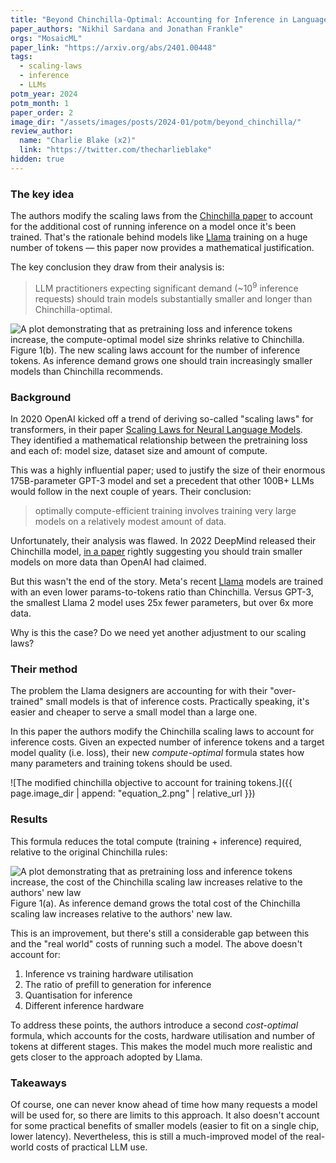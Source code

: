 ```yaml
---
title: "Beyond Chinchilla-Optimal: Accounting for Inference in Language Model Scaling Laws"
paper_authors: "Nikhil Sardana and Jonathan Frankle"
orgs: "MosaicML"
paper_link: "https://arxiv.org/abs/2401.00448"
tags:
  - scaling-laws
  - inference
  - LLMs
potm_year: 2024
potm_month: 1
paper_order: 2
image_dir: "/assets/images/posts/2024-01/potm/beyond_chinchilla/"
review_author:
  name: "Charlie Blake (x2)"
  link: "https://twitter.com/thecharlieblake"
hidden: true
---
```


### The key idea

The authors modify the scaling laws from the [Chinchilla paper](https://arxiv.org/abs/2203.15556) to account for the additional cost of running inference on a model once it's been trained. That's the rationale behind models like [Llama](https://arxiv.org/abs/2307.09288) training on a huge number of tokens — this paper now provides a mathematical justification.

The key conclusion they draw from their analysis is:
> LLM practitioners expecting significant demand (~$10^9$ inference requests) should train models substantially smaller and longer than Chinchilla-optimal.

<img class="constrained_img" src="{{ page.image_dir | append: 'figure_1b.png' | relative_url }}" alt="A plot demonstrating that as pretraining loss and inference tokens increase, the compute-optimal model size shrinks relative to Chinchilla.">
<figcaption>Figure 1(b). The new scaling laws account for the number of inference tokens. As inference demand grows one should train increasingly smaller models than Chinchilla recommends.</figcaption>

### Background

In 2020 OpenAI kicked off a trend of deriving so-called "scaling laws" for transformers, in their paper [Scaling Laws for Neural Language Models](https://arxiv.org/abs/2001.08361). They identified a mathematical relationship between the pretraining loss and each of: model size, dataset size and amount of compute.

This was a highly influential paper; used to justify the size of their enormous 175B-parameter GPT-3 model and set a precedent that other 100B+ LLMs would follow in the next couple of years. Their conclusion:

> optimally compute-efficient training involves training very large models on a relatively modest amount of data.

Unfortunately, their analysis was flawed. In 2022 DeepMind released their Chinchilla model, [in a paper](https://arxiv.org/abs/2203.15556) rightly suggesting you should train smaller models on more data than OpenAI had claimed.

But this wasn't the end of the story. Meta's recent [Llama](https://arxiv.org/abs/2307.09288) models are trained with an even lower params-to-tokens ratio than Chinchilla. Versus GPT-3, the smallest Llama 2 model uses 25x fewer parameters, but over 6x more data.

Why is this the case? Do we need yet another adjustment to our scaling laws?

### Their method

The problem the Llama designers are accounting for with their "over-trained" small models is that of inference costs. Practically speaking, it's easier and cheaper to serve a small model than a large one.

In this paper the authors modify the Chinchilla scaling laws to account for inference costs. Given an expected number of inference tokens and a target model quality (i.e. loss), their new _compute-optimal_ formula states how many parameters and training tokens should be used.

![The modified chinchilla objective to account for training tokens.]({{ page.image_dir | append: "equation_2.png" | relative_url }})

### Results

This formula reduces the total compute (training + inference) required, relative to the original Chinchilla rules:

<img class="constrained_img" src="{{ page.image_dir | append: 'figure_1a.png' | relative_url }}" alt="A plot demonstrating that as pretraining loss and inference tokens increase, the cost of the Chinchilla scaling law increases relative to the authors' new law">
<figcaption>Figure 1(a). As inference demand grows the total cost of the Chinchilla scaling law increases relative to the authors' new law.</figcaption>

This is an improvement, but there's still a considerable gap between this and the "real world" costs of running such a model. The above doesn't account for:

1. Inference vs training hardware utilisation
2. The ratio of prefill to generation for inference
3. Quantisation for inference
4. Different inference hardware

To address these points, the authors introduce a second _cost-optimal_ formula, which accounts for the costs, hardware utilisation and number of tokens at different stages. This makes the model much more realistic and gets closer to the approach adopted by Llama.

### Takeaways

Of course, one can never know ahead of time how many requests a model will be used for, so there are limits to this approach. It also doesn't account for some practical benefits of smaller models (easier to fit on a single chip, lower latency). Nevertheless, this is still a much-improved model of the real-world costs of practical LLM use. 
